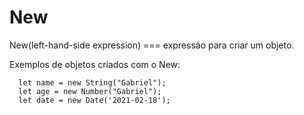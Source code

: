 # New

New(left-hand-side expression) === expressão para criar um objeto.

Exemplos de objetos criados com o New:

```JS
  let name = new String("Gabriel");
  let age = new Number("Gabriel");
  let date = new Date('2021-02-18');
```
